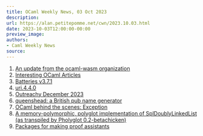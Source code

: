 ```yaml
---
title: OCaml Weekly News, 03 Oct 2023
description:
url: https://alan.petitepomme.net/cwn/2023.10.03.html
date: 2023-10-03T12:00:00-00:00
preview_image:
authors:
- Caml Weekly News
source:
---
```

    
<ol><li><a href="https://alan.petitepomme.net/cwn/2023.10.03.html#1">An update from the ocaml-wasm organization</a></li><li><a href="https://alan.petitepomme.net/cwn/2023.10.03.html#2">Interesting OCaml Articles</a></li><li><a href="https://alan.petitepomme.net/cwn/2023.10.03.html#3">Batteries v3.7.1</a></li><li><a href="https://alan.petitepomme.net/cwn/2023.10.03.html#4">uri.4.4.0</a></li><li><a href="https://alan.petitepomme.net/cwn/2023.10.03.html#5">Outreachy December 2023</a></li><li><a href="https://alan.petitepomme.net/cwn/2023.10.03.html#6">queenshead: a British pub name generator</a></li><li><a href="https://alan.petitepomme.net/cwn/2023.10.03.html#7">OCaml behind the scenes: Exception</a></li><li><a href="https://alan.petitepomme.net/cwn/2023.10.03.html#8">A memory-polymorphic, polyglot implementation of SplDoublyLinkedList (as transpiled by Pholyglot 0.2-betachicken)</a></li><li><a href="https://alan.petitepomme.net/cwn/2023.10.03.html#9">Packages for making proof assistants</a></li></ol>
